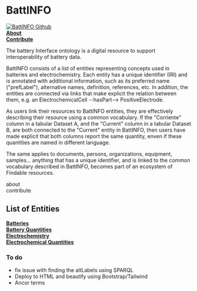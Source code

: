 # BattINFO 

[![BattINFO Github](https://badgen.net/badge/icon/github?icon=github&label)](https://github.com/BIG-MAP/BattINFO)   
[**About**](./about.md)  
[**Contribute**](./contribute.md)


The battery Interface ontology is a digital resource to support interoperability of battery data.   

BattINFO consists of a list of entities representing concepts used in batteries and electrochemistry. Each entity has a unique identifier (IRI) and is annotated with additional information, such as its preferred name ("prefLabel"), alternative names, definition, references, etc. In addition, the entities are connected via links that make explicit the relation between them, e.g. an ElectrochemicalCell --hasPart--> PositiveElectrode.

As users link their resources to BattINFO entities, they are effectively describing their resource using a common vocabulary. If the "Corriente" column in a tabular Dataset A, and the "Current" column in a tabular Dataset B, are both connected to the "Current" entity in BattINFO, then users have made explicit that both columns report the same quantity, enven if these quantities are named in different language. 

The same applies to documents, persons, organizations, equipment, samples... anything that has a unique identifier, and is linked to the common vocabulary described in BattINFO, becomes part of an ecosystem of Findable resources.

about  
contribute

## List of Entities
[**Batteries**](./batteries.md)   
[**Battery Quantities**](./batteryquantties.md)  
[**Electrochemistry**](./electrochemistry.md)  
[**Electrochemical Quantities**](./electrochemicalquantities.md)

### To do
* fix issue with finding the altLabels using SPARQL
* Deploy to HTML and beautify using Bootstrap/Tailwind
* Ancor terms